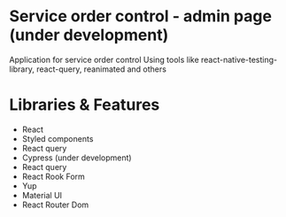 # Service order control - admin page (under development)
Application for service order control
Using tools like react-native-testing-library, react-query, reanimated and others

# Libraries & Features
- React
- Styled components
- React query
- Cypress (under development)
- React query
- React Rook Form
- Yup
- Material UI
- React Router Dom
